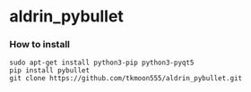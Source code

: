 # aldrin_pybullet

### How to install
```
sudo apt-get install python3-pip python3-pyqt5 
pip install pybullet
git clone https://github.com/tkmoon555/aldrin_pybullet.git
```
